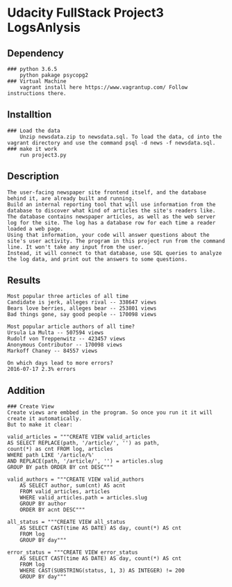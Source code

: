 # Udacity FullStack Project3 LogsAnlysis

## Dependency 
    ### python 3.6.5
        python pakage psycopg2
    ### Virtual Machine
        vagrant install here https://www.vagrantup.com/ Follow instructions there.

## Installtion
    ### Load the data
        Unzip newsdata.zip to newsdata.sql. To load the data, cd into the vagrant directory and use the command psql -d news -f newsdata.sql.
    ### make it work
        run project3.py

## Description
    The user-facing newspaper site frontend itself, and the database behind it, are already built and running. 
    Build an internal reporting tool that will use information from the database to discover what kind of articles the site's readers like. 
    The database contains newspaper articles, as well as the web server log for the site. The log has a database row for each time a reader loaded a web page. 
    Using that information, your code will answer questions about the site's user activity. The program in this project run from the command line. It won't take any input from the user. 
    Instead, it will connect to that database, use SQL queries to analyze the log data, and print out the answers to some questions.
        
## Results
    Most popular three articles of all time
    Candidate is jerk, alleges rival -- 338647 views
    Bears love berries, alleges bear -- 253801 views
    Bad things gone, say good people -- 170098 views

    Most popular article authors of all time?
    Ursula La Multa -- 507594 views
    Rudolf von Treppenwitz -- 423457 views
    Anonymous Contributor -- 170098 views
    Markoff Chaney -- 84557 views

    On which days lead to more errors?
    2016-07-17 2.3% errors

## Addition
    ### Create View
    Create views are embbed in the program. So once you run it it will create it automatically.
    But to make it clear:
    
    valid_articles = """CREATE VIEW valid_articles
    AS SELECT REPLACE(path, '/article/', '') as path,
    count(*) as cnt FROM log, articles
    WHERE path LIKE '/article/%'
    AND REPLACE(path, '/article/', '') = articles.slug
    GROUP BY path ORDER BY cnt DESC"""

    valid_authors = """CREATE VIEW valid_authors
        AS SELECT author, sum(cnt) AS acnt
        FROM valid_articles, articles
        WHERE valid_articles.path = articles.slug
        GROUP BY author
        ORDER BY acnt DESC"""

    all_status = """CREATE VIEW all_status
        AS SELECT CAST(time AS DATE) AS day, count(*) AS cnt
        FROM log
        GROUP BY day"""

    error_status = """CREATE VIEW error_status
        AS SELECT CAST(time AS DATE) AS day, count(*) AS cnt
        FROM log
        WHERE CAST(SUBSTRING(status, 1, 3) AS INTEGER) != 200
        GROUP BY day"""

